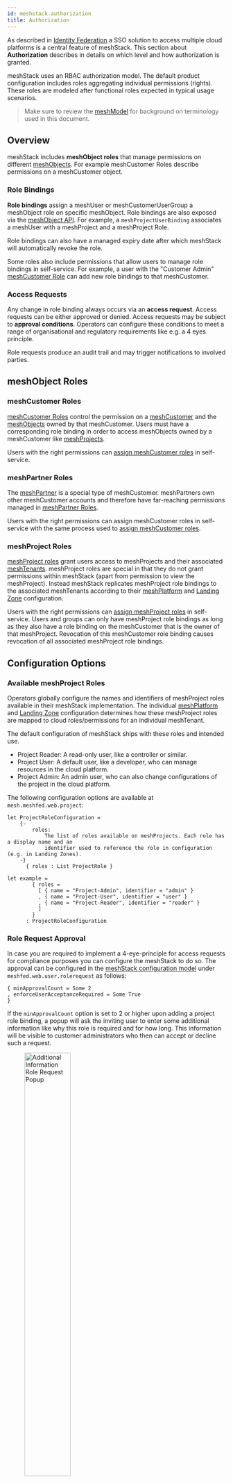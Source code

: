 ```yaml
---
id: meshstack.authorization
title: Authorization
---
```


As described in [Identity Federation](meshstack.identity-federation.md) a SSO solution to access multiple cloud platforms is a central feature of meshStack. This section about **Authorization** describes in details on which level and how authorization is granted.

meshStack uses an RBAC authorization model. The default product configuration includes roles aggregating individual permissions (rights). These roles are modeled after functional roles expected in typical usage scenarios.

> Make sure to review the [meshModel](meshcloud.index.md) for background on terminology used in this document.

## Overview

meshStack includes **meshObject roles** that manage permissions on different [meshObjects](meshcloud.index.md). For example meshCustomer Roles describe permissions on a meshCustomer object.

### Role Bindings

**Role bindings** assign a meshUser or meshCustomerUserGroup a meshObject role on specific meshObject. Role bindings are also exposed via the [meshObject API](meshstack.api.md#meshobject-api). For example, a `meshProjectUserBinding` associates a meshUser with a meshProject and a meshProject Role.

Role bindings can also have a managed expiry date after which meshStack will automatically revoke the role.

Some roles also include permissions that allow users to manage role bindings in self-service. For example, a user with the "Customer Admin" [meshCustomer Role](meshcloud.customer.md#assign-meshCustomer-roles) can add new role bindings to that meshCustomer.

### Access Requests

Any change in role binding always occurs via an **access request**. Access requests can be either approved or denied. Access requests may be subject to **approval conditions**. Operators can configure these conditions to meet a range of organisational and regulatory requirements like e.g. a 4 eyes principle.

Role requests produce an audit trail and may trigger notifications to involved parties.

## meshObject Roles

### meshCustomer Roles

[meshCustomer Roles](meshcloud.customer.md#assign-meshCustomer-roles) control the permission on a [meshCustomer](meshcloud.customer.md) and the [meshObjects](meshcloud.index.md) owned by that meshCustomer. Users must have a corresponding role binding in order to access meshObjects owned by a meshCustomer like [meshProjects](meshcloud.project.md).

Users with the right permissions can [assign meshCustomer roles](meshcloud.customer.md#assign-meshcustomer-roles) in self-service.

### meshPartner Roles

The [meshPartner](administration.index.md) is a special type of meshCustomer. meshPartners own other meshCustomer accounts and therefore have far-reaching permissions managed in [meshPartner Roles](administration.index.md).

Users with the right permissions can assign meshCustomer roles in self-service with the same process used to [assign meshCustomer roles](meshcloud.customer.md#assign-meshcustomer-roles).

### meshProject Roles

[meshProject roles](meshcloud.project.md#project-roles) grant users access to meshProjects and their associated [meshTenants](meshcloud.tenant.md). meshProject roles are special in that they do not grant permissions within meshStack (apart from permission to view the meshProject). Instead meshStack replicates meshProject role bindings to the associated meshTenants according to their [meshPlatform](meshcloud.platform-location.md) and [Landing Zone](meshcloud.landing-zones.md) configuration.

Users with the right permissions can [assign meshProject roles](meshcloud.project.md#assign-user-to-a-meshproject) in self-service. Users and groups can only have meshProject role bindings as long as they also have a role binding on the meshCustomer that is the owner of that meshProject. Revocation of this meshCustomer role binding causes revocation of all associated meshProject role bindings.

## Configuration Options

### Available meshProject Roles

Operators globally configure the names and identifiers of meshProject roles available in their meshStack implementation. The individual [meshPlatform](meshcloud.platform-location.md) and [Landing Zone](meshcloud.landing-zones.md) configuration determines how these meshProject roles are mapped to cloud roles/permissions for an individual meshTenant.

The default configuration of meshStack ships with these roles and intended use.

- Project Reader: A read-only user, like a controller or similar.
- Project User: A default user, like a developer, who can manage resources in the cloud platform.
- Project Admin: An admin user, who can also change configurations of the project in the cloud platform.

<!--snippet:mesh.meshfed.web.project-->

The following configuration options are available at `mesh.meshfed.web.project`:
<!--DOCUSAURUS_CODE_TABS-->
<!--Dhall Type-->
```dhall
let ProjectRoleConfiguration =
    {-
        roles:
            The list of roles available on meshProjects. Each role has a display name and an
            identifier used to reference the role in configuration (e.g. in Landing Zones).
    -}
      { roles : List ProjectRole }
```
<!--Example-->
```dhall
let example =
        { roles =
          [ { name = "Project-Admin", identifier = "admin" }
          , { name = "Project-User", identifier = "user" }
          , { name = "Project-Reader", identifier = "reader" }
          ]
        }
      : ProjectRoleConfiguration
```
<!--END_DOCUSAURUS_CODE_TABS-->

### Role Request Approval

In case you are required to implement a 4-eye-principle for access requests for compliance purposes you can configure the meshStack to do so. The approval can be configured in the [meshStack configuration model](meshstack.configuration.md) under `meshfed.web.user.rolerequest` as follows:

```dhall
{ minApprovalCount = Some 2
, enforceUserAcceptanceRequired = Some True
}
```

If the `minApprovalCount` option is set to 2 or higher upon adding a project role binding, a popup will ask the inviting user to enter some additional information like why this role is required and for how long. This information will be visible to customer administrators who then can accept or decline such a request.

<figure>
  <img src="assets/authorization.additional-role-info.png" style="width: 50%;" alt="Additional Information Role Request Popup">
  <figcaption>Popup requesting additional information for a project role request</figcaption>
</figure>

New project role requests must be approved before the binding is created. The customer admin making the role request registers an implict approval of the request. Each customer admin can only reqister a single approval for an access request. This ensures that a _different_ customer admin must register the 2nd approval before the binding is created.

Customer admins will be notified by email about pending approvals. The affected user is also informed via mail about approved or rejected role requests. In case of a customer user group, all users of the group are informed.

When any customer admin declines the role request, the role request is immediately cancelled.

> Note: When a customer has less customer admins than the requested `minApprovalCount`, role requests will get automatically approved when all customer admins have registered an approval. The meshPanel can be configured to display a warning in this case.

Its recommended to configure a warning to be shown to the user if this happens so another admin can be invited to the customer. To do so configure the [meshStack configuration model](meshstack.configuration.md) under `panel.mesh.dashboardNotification`:

```dhall
{ show4EyePrincipleWarning = Some True }
```

It's currently not possible to configure required approval for removal of role bindings.

### Authorization in Cloud Platforms

There are two different ways how to apply access rights to the Cloud Platforms. Some Platforms can use the rights that are set in the OIDC or SAML token provided by the [meshIdB](meshstack.identity-federation.md). However, not all cloud platforms support this approach. Therefore the second option is the [replication](./meshcloud.tenant.md) of authorization attributes during meshTenant replication.

> Please consult the documentation for the different cloud platforms for more details on the supported authorization mechanisms and their configuration.

#### meshIdB Authorization

In order to provide users access to their cloud resources, all relevant authorization information about a meshUser is stored in the corresponding meshIdB user. To provide the authorization information in the token, the request for the token must be scoped to a specific meshCustomer role. The tokens provided by Keycloak contain the scoped customer and the according meshCustomer role as well as information about the meshProjects the user has access to.

The following claims in the OIDC token represent this information and can be used by the cloud platforms to apply the access rights.

```json
{
  "MC_PROJECTS": [
    "project1-noadmin",
    "project2-noadmin"
  ],
  "MC_CUSTOMER": "my-customer",
  "MC_GROUPS": [
    "Customer Admin"
  ],
  "preferred_username": "user@meshcloud.io",
  "email": "user@meshcloud.io",
}
```

The `MC_PROJECTS` claim contains all projects the user has access to in the scoped meshCustomer. The `MC_GROUPS` also contain only the meshCustomer roles the user is assigned to in the current customer. This claim is currently defined as an array for future flexibility. Currently a user can only have one role assigned per meshCustomer.

#### Authorization via replication

For platforms that don't support the [Authorization via OIDC](#authorization-via-oidc), access rights are replicated during project replication. Cloud platforms provide their own ACL system and meshStack configures it as defined in the meshProject. E.g. this could be an assignment of certain roles for a certain project in the cloud platform.

## Service Users

[Service Users](meshcloud.service-user.md) are technical users, that can be created for individual meshTenants. They are local platform users and can therefore only be used to access a specific project in a specific cloud platform. The password of such a generated user is only downloaded once when a service user is created. meshStack does not store this password. It is the user’s responsibility to safely store it. If the password is somehow compromised, the service user can easily be deleted and replaced by a new service user.

A Service User can be created and deleted by all users assigned to the project. Information about the Service User creator is available in meshStack. The creator is responsible for the secure usage of this Service User.

## Role Revocation

User role revocation on [meshProject](meshcloud.project.md#unassign-principal-from-a-meshproject) and [meshCustomer](meshcloud.customer.md#remove-assigned-meshcustomer-roles) level allow Customer Admins to always limit access to the meshCustomer and meshProjects to the users that actually need access. Users who no longer should have access can easily be revoked access. Administrators also have the possibility to revoke roles for a user to all meshCustomers and meshProjects and deactivate this user completely in the complete meshStack via the [delete user](administration.users.md#delete-user) functionality.

Users who e.g. left the company, can automatically be revoked in meshStack as described [here](meshstack.user-revocation.md).

